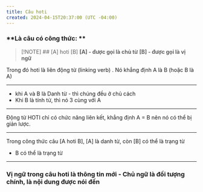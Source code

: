 ```yaml
---
title: Câu hoti
created: 2024-04-15T20:37:00 (UTC -04:00)
---
```

### **Là câu có công thức: **

> [!NOTE] ## [A]  hoti [B]
> **[A] - được gọi là chủ từ**
> **[B] - được gọi là vị ngữ**


Trong đó hoti là liên động từ (linking verb) . Nó khẳng định A là B (hoặc B là A)

---


- khi A và B là Danh từ - thì chúng đều ở chủ cách
- Khi B là tính từ, thì nó 3 cùng với A

---
Động từ HOTI chỉ có chức năng liên kết, khẳng định A = B nên nó có thể bị giản lược.

---
Trong công thức câu [A hoti B], [A] là danh từ, còn [B] có thể là trạng từ

  - B có thể là trạng từ 

---
### Vị ngữ trong câu hoti là thông tin mới - Chủ ngữ là đối tượng chính, là nội dung được nói đến